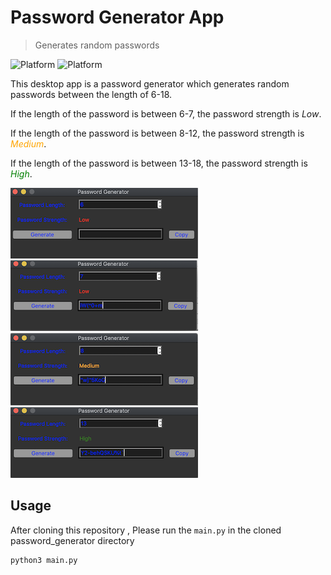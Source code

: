 # Password Generator App
> Generates random passwords 

![Platform](https://img.shields.io/badge/python-3.7-blue.svg)
![Platform](https://img.shields.io/badge/code%20style-black-000000.svg)

This desktop app is a password generator which generates random passwords between the length of 6-18.</br>
<p>If the length of the password is between 6-7, the password strength is 
<span style="red"><em>Low</em></span>.</p>
<p>If the length of the password is between 8-12, the password strength is 
<span style="color:orange"><em>Medium</em></span>.</p>
<p>If the length of the password is between 13-18, the password strength is 
<span style="color:green"><em>High</em></span>.</p>


![alt-text-1](images/img01.png "title-1") ![alt-text-2](images/img02.png "title-2") 
![alt-text-1](images/img03.png "title-1") ![alt-text-2](images/img04.png "title-2")




## Usage
After cloning this repository , Please run the <code>main.py</code> in the cloned password_generator directory
```sh
python3 main.py
```
